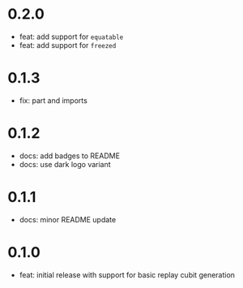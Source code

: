 # 0.2.0

- feat: add support for `equatable`
- feat: add support for `freezed`

# 0.1.3

- fix: part and imports

# 0.1.2

- docs: add badges to README
- docs: use dark logo variant

# 0.1.1

- docs: minor README update

# 0.1.0

- feat: initial release with support for basic replay cubit generation

